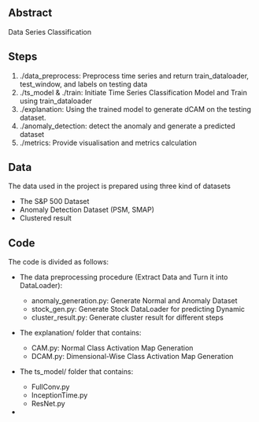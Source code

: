 ## Abstract 

Data Series Classification

## Steps 
1. ./data_preprocess: Preprocess time series and return train_dataloader, test_window, and labels on testing data
2. ./ts_model & ./train: Initiate Time Series Classification Model and Train using train_dataloader
3. ./explanation: Using the trained model to generate dCAM on the testing dataset.
4. ./anomaly_detection: detect the anomaly and generate a predicted dataset
5. ./metrics: Provide visualisation and metrics calculation


## Data

The data used in the project is prepared using three kind of datasets
- The S&P 500 Dataset
- Anomaly Detection Dataset (PSM, SMAP)
- Clustered result

## Code

The code is divided as follows:
- The data preprocessing procedure (Extract Data and Turn it into DataLoader):
    - anomaly_generation.py: Generate Normal and Anomaly Dataset
    - stock_gen.py: Generate Stock DataLoader for predicting Dynamic
    - cluster_result.py: Generate cluster result for different steps

- The explanation/ folder that contains:
    - CAM.py: Normal Class Activation Map Generation
    - DCAM.py: Dimensional-Wise Class Activation Map Generation

- The ts_model/ folder that contains: 
    - FullConv.py
    - InceptionTime.py
    - ResNet.py

- 